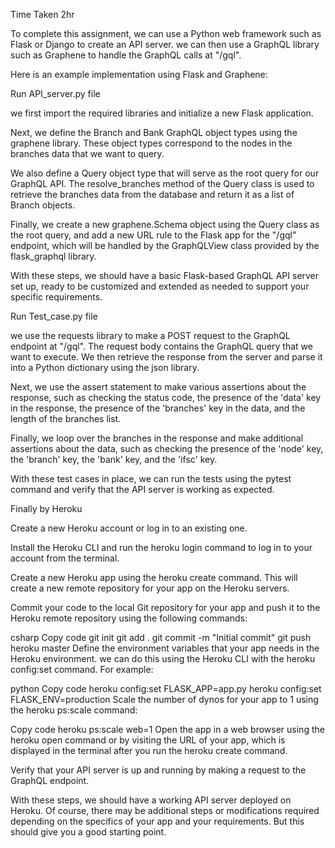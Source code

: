 Time Taken 2hr

To complete this assignment, we can use a Python web framework such as Flask or Django to create an API server. we can then use a GraphQL library such as Graphene to handle the GraphQL calls at "/gql".

Here is an example implementation using Flask and Graphene:

Run API_server.py file

 we first import the required libraries and initialize a new Flask application.

Next, we define the Branch and Bank GraphQL object types using the graphene library. These object types correspond to the nodes in the branches data that we want to query.

We also define a Query object type that will serve as the root query for our GraphQL API. The resolve_branches method of the Query class is used to retrieve the branches data from the database and return it as a list of Branch objects.

Finally, we create a new graphene.Schema object using the Query class as the root query, and add a new URL rule to the Flask app for the "/gql" endpoint, which will be handled by the GraphQLView class provided by the flask_graphql library.

With these steps, we should have a basic Flask-based GraphQL API server set up, ready to be customized and extended as needed to support your specific requirements.

Run Test_case.py file

we use the requests library to make a POST request to the GraphQL endpoint at "/gql". The request body contains the GraphQL query that we want to execute. We then retrieve the response from the server and parse it into a Python dictionary using the json library.

Next, we use the assert statement to make various assertions about the response, such as checking the status code, the presence of the 'data' key in the response, the presence of the 'branches' key in the data, and the length of the branches list.

Finally, we loop over the branches in the response and make additional assertions about the data, such as checking the presence of the 'node' key, the 'branch' key, the 'bank' key, and the 'ifsc' key.

With these test cases in place, we can run the tests using the pytest command and verify that the API server is working as expected.

Finally by Heroku

Create a new Heroku account or log in to an existing one.

Install the Heroku CLI and run the heroku login command to log in to your account from the terminal.

Create a new Heroku app using the heroku create command. This will create a new remote repository for your app on the Heroku servers.

Commit your code to the local Git repository for your app and push it to the Heroku remote repository using the following commands:

csharp
Copy code
git init
git add .
git commit -m "Initial commit"
git push heroku master
Define the environment variables that your app needs in the Heroku environment. we can do this using the Heroku CLI with the heroku config:set command. For example:

python
Copy code
heroku config:set FLASK_APP=app.py
heroku config:set FLASK_ENV=production
Scale the number of dynos for your app to 1 using the heroku ps:scale command:

Copy code
heroku ps:scale web=1
Open the app in a web browser using the heroku open command or by visiting the URL of your app, which is displayed in the terminal after you run the heroku create command.

Verify that your API server is up and running by making a request to the GraphQL endpoint.

With these steps, we should have a working API server deployed on Heroku. Of course, there may be additional steps or modifications required depending on the specifics of your app and your requirements. But this should give you a good starting point.

